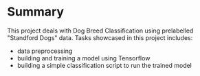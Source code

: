 # Summary

This project deals with Dog Breed Classification using prelabelled "Standford Dogs" data. Tasks showcased in this project includes:
- data preprocessing
- building and training a model using Tensorflow
- building a simple classification script to run the trained model
